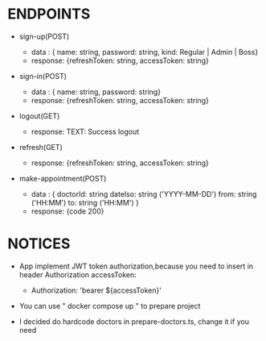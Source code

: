 # ENDPOINTS
- sign-up(POST)
    - data : {
        name: string,
        password: string,
        kind: Regular | Admin | Boss}
    - response: {refreshToken: string, accessToken: string}

- sign-in(POST)
    - data : {
        name: string,
        password: string}
    - response: {refreshToken: string, accessToken: string}

- logout(GET)
    - response: TEXT: Success logout 

- refresh(GET)
    - response: {refreshToken: string, accessToken: string}

- make-appointment(POST) 
  - data : {
    doctorId: string
    dateIso: string ('YYYY-MM-DD')
    from: string ('HH:MM')
    to: string ('HH:MM')
  }
  - response: {code 200}
  



# NOTICES

- App implement JWT token authorization,because you need to insert in header Authorization accessToken:
    - Authorization: 'bearer ${accessToken}'

- You can use " docker compose up " to prepare project

- I decided do hardcode doctors in prepare-doctors.ts, change it if you need
